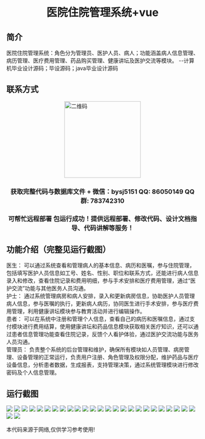 <p><h1 align="center">医院住院管理系统+vue</h1></p>

## 简介
医院住院管理系统：角色分为管理员、医护人员、病人；功能涵盖病人信息管理、病历管理、医疗费用管理、药品购买管理、健康讲坛及医护交流等模块。    --计算机毕业设计源码；毕设源码；java毕业设计源码


## 联系方式
<img src="https://bs-1329754181.cos.ap-shanghai.myqcloud.com/wx.jpg" alt="二维码" style="display: block; margin: 0 auto;" width="200px">
<p><h3 align="center">获取完整代码与数据库文件 + 微信：bysj5151 QQ: 86050149 QQ群: 783742310</h3></p>
<p><h3 align="center">可帮忙远程部署 包运行成功！提供远程部署、修改代码、设计文档指导、代码讲解等服务！</h3></p>

## 功能介绍（完整见运行截图）
医生： 可以通过系统查看和管理病人的基本信息、病历和医嘱，参与住院管理，包括填写医护人员信息如工号、姓名、性别、职位和联系方式，还能进行病人信息录入和修改，查看住院记录和费用明细，参与手术安排和医疗费用管理，通过“医护交流”功能与其他医务人员沟通。  
护士： 通过系统管理病房和病人安排，录入和更新病房信息，协助医护人员管理病人信息，参与医嘱的执行，更新病人病历，协同医生进行手术安排，参与医疗费用管理，利用健康讲坛模块参与教育活动并进行编辑操作。  
患者： 可以在系统中注册和管理个人信息，查看自己的病历和医嘱信息，通过支付模块进行费用结算，使用健康讲坛和药品信息模块获取相关医疗知识，还可以通过患者信息管理功能查看住院记录，反馈个人看护体验，通过医护交流功能与医务人员沟通。  
管理员： 负责整个系统的后台管理和维护，确保所有模块如人员管理、病房管理、设备管理的正常运行，负责用户注册、角色管理及权限分配，维护药品与医疗设备信息，分析患者数据，生成报表，支持管理决策，通过系统管理模块进行修改密码及个人信息管理。


## 运行截图
![](https://bs-1329754181.cos.ap-shanghai.myqcloud.com/ssm/hospitalInpatientManagementSystem/img/001.jpg)
![](https://bs-1329754181.cos.ap-shanghai.myqcloud.com/ssm/hospitalInpatientManagementSystem/img/002.jpg)
![](https://bs-1329754181.cos.ap-shanghai.myqcloud.com/ssm/hospitalInpatientManagementSystem/img/003.jpg)
![](https://bs-1329754181.cos.ap-shanghai.myqcloud.com/ssm/hospitalInpatientManagementSystem/img/004.jpg)
![](https://bs-1329754181.cos.ap-shanghai.myqcloud.com/ssm/hospitalInpatientManagementSystem/img/005.jpg)
![](https://bs-1329754181.cos.ap-shanghai.myqcloud.com/ssm/hospitalInpatientManagementSystem/img/006.jpg)
![](https://bs-1329754181.cos.ap-shanghai.myqcloud.com/ssm/hospitalInpatientManagementSystem/img/007.jpg)
![](https://bs-1329754181.cos.ap-shanghai.myqcloud.com/ssm/hospitalInpatientManagementSystem/img/008.jpg)
![](https://bs-1329754181.cos.ap-shanghai.myqcloud.com/ssm/hospitalInpatientManagementSystem/img/009.jpg)
![](https://bs-1329754181.cos.ap-shanghai.myqcloud.com/ssm/hospitalInpatientManagementSystem/img/010.jpg)
![](https://bs-1329754181.cos.ap-shanghai.myqcloud.com/ssm/hospitalInpatientManagementSystem/img/011.jpg)
![](https://bs-1329754181.cos.ap-shanghai.myqcloud.com/ssm/hospitalInpatientManagementSystem/img/012.jpg)
![](https://bs-1329754181.cos.ap-shanghai.myqcloud.com/ssm/hospitalInpatientManagementSystem/img/013.jpg)
![](https://bs-1329754181.cos.ap-shanghai.myqcloud.com/ssm/hospitalInpatientManagementSystem/img/014.jpg)
![](https://bs-1329754181.cos.ap-shanghai.myqcloud.com/ssm/hospitalInpatientManagementSystem/img/015.jpg)
![](https://bs-1329754181.cos.ap-shanghai.myqcloud.com/ssm/hospitalInpatientManagementSystem/img/016.jpg)
![](https://bs-1329754181.cos.ap-shanghai.myqcloud.com/ssm/hospitalInpatientManagementSystem/img/017.jpg)
![](https://bs-1329754181.cos.ap-shanghai.myqcloud.com/ssm/hospitalInpatientManagementSystem/img/018.jpg)
![](https://bs-1329754181.cos.ap-shanghai.myqcloud.com/ssm/hospitalInpatientManagementSystem/img/019.jpg)
![](https://bs-1329754181.cos.ap-shanghai.myqcloud.com/ssm/hospitalInpatientManagementSystem/img/020.jpg)
![](https://bs-1329754181.cos.ap-shanghai.myqcloud.com/ssm/hospitalInpatientManagementSystem/img/021.jpg)
![](https://bs-1329754181.cos.ap-shanghai.myqcloud.com/ssm/hospitalInpatientManagementSystem/img/022.jpg)
![](https://bs-1329754181.cos.ap-shanghai.myqcloud.com/ssm/hospitalInpatientManagementSystem/img/023.jpg)
![](https://bs-1329754181.cos.ap-shanghai.myqcloud.com/ssm/hospitalInpatientManagementSystem/img/024.jpg)
![](https://bs-1329754181.cos.ap-shanghai.myqcloud.com/ssm/hospitalInpatientManagementSystem/img/025.jpg)
![](https://bs-1329754181.cos.ap-shanghai.myqcloud.com/ssm/hospitalInpatientManagementSystem/img/026.jpg)
![](https://bs-1329754181.cos.ap-shanghai.myqcloud.com/ssm/hospitalInpatientManagementSystem/img/027.jpg)

<p>本代码来源于网络,仅供学习参考使用!</p>
